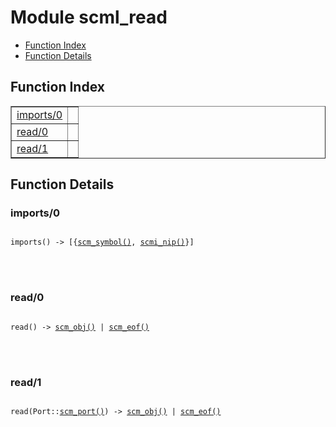 

# Module scml_read #
* [Function Index](#index)
* [Function Details](#functions)


<a name="index"></a>

## Function Index ##


<table width="100%" border="1" cellspacing="0" cellpadding="2" summary="function index"><tr><td valign="top"><a href="#imports-0">imports/0</a></td><td></td></tr><tr><td valign="top"><a href="#read-0">read/0</a></td><td></td></tr><tr><td valign="top"><a href="#read-1">read/1</a></td><td></td></tr></table>


<a name="functions"></a>

## Function Details ##

<a name="imports-0"></a>

### imports/0 ###


<pre><code>
imports() -&gt; [{<a href="#type-scm_symbol">scm_symbol()</a>, <a href="#type-scmi_nip">scmi_nip()</a>}]
</code></pre>

<br></br>



<a name="read-0"></a>

### read/0 ###


<pre><code>
read() -&gt; <a href="#type-scm_obj">scm_obj()</a> | <a href="#type-scm_eof">scm_eof()</a>
</code></pre>

<br></br>



<a name="read-1"></a>

### read/1 ###


<pre><code>
read(Port::<a href="#type-scm_port">scm_port()</a>) -&gt; <a href="#type-scm_obj">scm_obj()</a> | <a href="#type-scm_eof">scm_eof()</a>
</code></pre>

<br></br>



